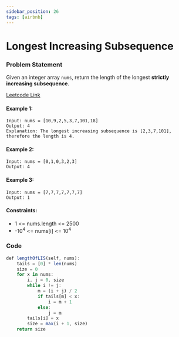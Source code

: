 ```yaml
---
sidebar_position: 26
tags: [airbnb]
---
```


# Longest Increasing Subsequence

### Problem Statement

Given an integer array `nums`, return the length of the longest **strictly increasing subsequence**.

[Leetcode Link](https://leetcode.com/problems/longest-increasing-subsequence/)

#### Example 1:
```
Input: nums = [10,9,2,5,3,7,101,18]
Output: 4
Explanation: The longest increasing subsequence is [2,3,7,101], therefore the length is 4.
```

#### Example 2:

```
Input: nums = [0,1,0,3,2,3]
Output: 4
```

#### Example 3:

```
Input: nums = [7,7,7,7,7,7,7]
Output: 1
```

#### Constraints:

- 1 <= nums.length <= 2500
- -10<sup>4</sup> <= nums[i] <= 10<sup>4</sup>

### Code

```jsx title="Python"
def lengthOfLIS(self, nums):
    tails = [0] * len(nums)
    size = 0
    for x in nums:
        i, j = 0, size
        while i != j:
            m = (i + j) / 2
            if tails[m] < x:
                i = m + 1
            else:
                j = m
        tails[i] = x
        size = max(i + 1, size)
    return size
```
